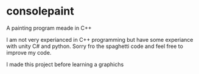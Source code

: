 # consolepaint
A painting program meade in C++

I am not very experianced in C++ programming but have some experiance with unity C# and python.
Sorry fro the spaghetti code and feel free to improve my code.

I made this project before learning a graphichs
